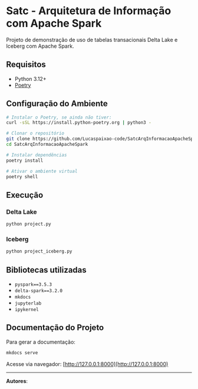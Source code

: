 # Satc - Arquitetura de Informação com Apache Spark

Projeto de demonstração de uso de tabelas transacionais Delta Lake e Iceberg com Apache Spark.

## Requisitos

- Python 3.12+
- [Poetry](https://python-poetry.org/docs/)

## Configuração do Ambiente

```bash
# Instalar o Poetry, se ainda não tiver:
curl -sSL https://install.python-poetry.org | python3 -

# Clonar o repositório
git clone https://github.com/Lucaspaixao-code/SatcArqInformacaoApacheSpark.git
cd SatcArqInformacaoApacheSpark

# Instalar dependências
poetry install

# Ativar o ambiente virtual
poetry shell
```

## Execução

### Delta Lake

```bash
python project.py
```

### Iceberg

```bash
python project_iceberg.py
```

## Bibliotecas utilizadas

- `pyspark==3.5.3`
- `delta-spark==3.2.0`
- `mkdocs`
- `jupyterlab`
- `ipykernel`

## Documentação do Projeto

Para gerar a documentação:

```bash
mkdocs serve
```

Acesse via navegador: [http://127.0.0.1:8000](http://127.0.0.1:8000)

---

**Autores**: 

